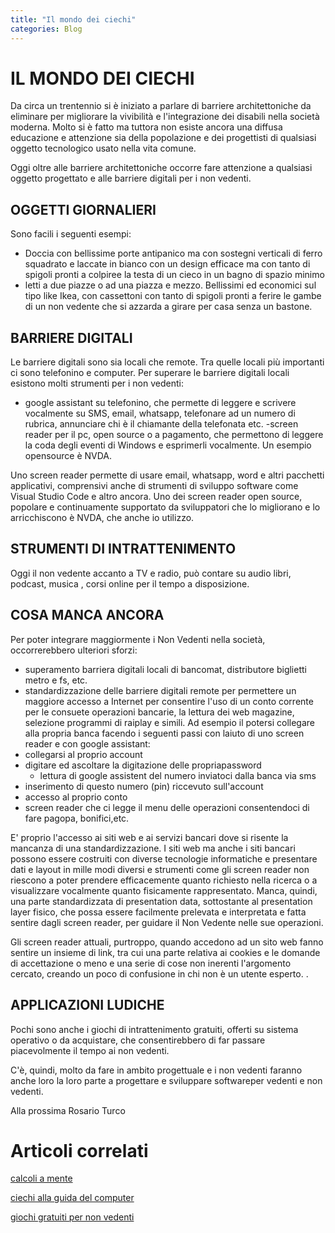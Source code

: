 ```yaml
---
title: "Il mondo dei ciechi"
categories: Blog
---
```


# IL MONDO DEI CIECHI

Da circa un trentennio si è iniziato a parlare di barriere architettoniche da eliminare per migliorare la vivibilità e l'integrazione dei disabili nella società moderna. Molto si è fatto ma tuttora non esiste ancora una diffusa educazione e attenzione sia della popolazione e dei progettisti di qualsiasi oggetto tecnologico usato nella vita comune.

Oggi oltre alle barriere architettoniche occorre fare attenzione a qualsiasi oggetto progettato e alle barriere digitali per i non vedenti.

## OGGETTI GIORNALIERI

Sono facili i seguenti esempi:

- Doccia con bellissime porte antipanico ma con sostegni verticali di ferro squadrato e laccate in bianco con un design efficace ma con tanto di spigoli pronti a colpiree la testa di un cieco in un bagno di spazio minimo
- letti a due piazze o ad una piazza e mezzo. Bellissimi ed economici sul tipo like Ikea, con cassettoni con tanto di spigoli pronti a ferire le gambe di un non vedente che si azzarda a girare per casa senza un bastone.

## BARRIERE DIGITALI

Le barriere digitali sono sia locali che remote. Tra quelle locali più importanti ci sono telefonino e computer.
Per superare le barriere digitali locali esistono molti strumenti per i non vedenti:

- google assistant su telefonino, che permette di leggere e scrivere vocalmente su SMS, email, whatsapp, telefonare ad un numero di rubrica, annunciare chi è il chiamante della telefonata etc.
  -screen reader per il pc, open source o a pagamento, che permettono di leggere la coda degli eventi di Windows e esprimerli vocalmente. Un esempio opensource è NVDA.

Uno screen reader permette di usare email, whatsapp, word e altri pacchetti applicativi, comprensivi anche di strumenti di sviluppo software come Visual Studio Code e altro ancora.
Uno dei screen reader open source, popolare e continuamente supportato da sviluppatori che lo migliorano e lo arricchiscono è NVDA, che anche io utilizzo.

## STRUMENTI DI INTRATTENIMENTO

Oggi il non vedente accanto a TV e radio, può contare su audio libri, podcast, musica , corsi online per il tempo a disposizione.

## COSA MANCA ANCORA

Per poter integrare maggiormente i Non Vedenti nella società, occorrerebbero ulteriori sforzi:

- superamento barriera digitali locali di bancomat, distributore biglietti metro e fs, etc.
- standardizzazione delle barriere digitali remote per permettere un maggiore accesso a Internet per consentire l'uso di un conto corrente per le consuete operazioni bancarie, la lettura dei web magazine, selezione programmi di raiplay e simili.
  Ad esempio il potersi collegare alla propria banca facendo i seguenti passi con laiuto di uno screen reader e con google assistant:
- collegarsi al proprio account
- digitare ed ascoltare la digitazione delle propriapassword
  - lettura di google assistent del numero inviatoci dalla banca via sms
- inserimento di questo numero (pin) riccevuto sull'account
- accesso al proprio conto
- screen reader che ci legge il menu delle operazioni consentendoci di fare pagopa, bonifici,etc.

E' proprio l'accesso ai siti web e ai servizi bancari dove si risente la mancanza di una standardizzazione. I siti web ma anche i siti bancari possono essere costruiti con diverse tecnologie informatiche e presentare dati e layout in mille modi diversi e strumenti come gli screen reader non riescono a poter prendere efficacemente quanto richiesto nella ricerca o a visualizzare vocalmente quanto fisicamente rappresentato.
Manca, quindi, una parte standardizzata di presentation data, sottostante al presentation layer fisico, che possa essere facilmente prelevata e interpretata e fatta sentire dagli screen reader, per guidare il Non Vedente nelle sue operazioni.

Gli screen reader attuali, purtroppo, quando accedono ad un sito web fanno sentire un insieme di link, tra cui una parte relativa ai cookies e le domande di accettazione o meno e una serie di cose non inerenti l'argomento cercato, creando un poco di confusione in chi non è un utente esperto. .

## APPLICAZIONI LUDICHE

Pochi sono anche i giochi di intrattenimento gratuiti, offerti su sistema operativo o da acquistare, che consentirebbero di far passare piacevolmente il tempo ai non vedenti.

C'è, quindi, molto da fare in ambito progettuale e i non vedenti faranno anche loro la loro parte a progettare e sviluppare softwareper vedenti e non vedenti.

Alla prossima
Rosario Turco

# Articoli correlati

[calcoli a mente](https://github.com/redyouman/redyouman.github.io/2025-07-24-calcoli.md)

[ciechi alla guida del computer ](./2025-07-25-ciechi-al-pc.md)

[ giochi gratuiti per non vedenti](./2025-07-26-giochi-gratuiti.md)
